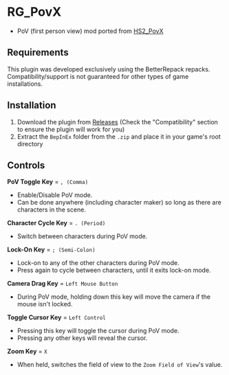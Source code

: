 # RG_PovX
* PoV (first person view) mod ported from [HS2_PovX](https://github.com/Animal42069/HS2_PovX)

## Requirements
This plugin was developed exclusively using the BetterRepack repacks. Compatibility/support is not guaranteed for other types of game installations.

## Installation
1. Download the plugin from [Releases](https://github.com/bogus-things/RG_PovX/releases) (Check the "Compatibility" section to ensure the plugin will work for you)
2. Extract the `BepInEx` folder from the `.zip` and place it in your game's root directory

## Controls
__PoV Toggle Key__ = `, (Comma)`
* Enable/Disable PoV mode.
* Can be done anywhere (including character maker) so long as there are characters in the scene.

__Character Cycle Key__ = `. (Period)`
* Switch between characters during PoV mode.

__Lock-On Key__ = `; (Semi-Colon)`
* Lock-on to any of the other characters during PoV mode.
* Press again to cycle between characters, until it exits lock-on mode.

__Camera Drag Key__ = `Left Mouse Button`
* During PoV mode, holding down this key will move the camera if the mouse isn't locked.

__Toggle Cursor Key__ = `Left Control`
* Pressing this key will toggle the cursor during PoV mode.
* Pressing any other keys will reveal the cursor.

__Zoom Key__ = `X`
* When held, switches the field of view to the `Zoom Field of View`'s value.
